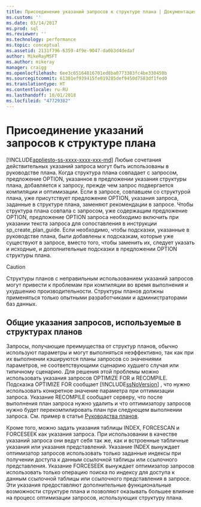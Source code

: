```yaml
---
title: Присоединение указаний запросов к структуре плана | Документация Майкрософт
ms.custom: ''
ms.date: 03/14/2017
ms.prod: sql
ms.reviewer: ''
ms.technology: performance
ms.topic: conceptual
ms.assetid: 2131f796-6359-4f9e-9047-da0b3d4dedaf
author: MikeRayMSFT
ms.author: mikeray
manager: craigg
ms.openlocfilehash: 6ee3c65164816701ed8ba0773383fc4be330450b
ms.sourcegitcommit: 61381ef939415fe019285def9450d7583df1fed0
ms.translationtype: HT
ms.contentlocale: ru-RU
ms.lasthandoff: 10/01/2018
ms.locfileid: "47729382"
---
```

# <a name="attach-query-hints-to-a-plan-guide"></a>Присоединение указаний запросов к структуре плана
[!INCLUDE[appliesto-ss-xxxx-xxxx-xxx-md](../../includes/appliesto-ss-xxxx-xxxx-xxx-md.md)]
  Любые сочетания действительных указаний запроса могут быть использованы в руководстве плана. Когда структура плана совпадает с запросом, предложение OPTION, указанное в предложении указания структуры плана, добавляется к запросу, прежде чем запрос подвергается компиляции и оптимизации. Если в запросе, совпавшем со структурой плана, уже присутствует предложение OPTION, указания запроса, заданные в структуре плана, заменяют рекомендации в запросе. Чтобы структура плана совпала с запросом, уже содержащим предложение OPTION, предложение OPTION запроса необходимо включить при указании текста запроса для сопоставления в инструкции sp_create_plan_guide. Если необходимо, чтобы подсказки, указанные в руководстве плана, были добавлены к подсказкам, которые уже существуют в запросе, вместо того, чтобы заменить их, следует указать и исходные, и дополнительные подсказки в предложении OPTION структуры плана.  
  
> [!CAUTION]  
>  Структуры планов с неправильным использованием указаний запросов могут привести к проблемам при компиляции во время выполнения и ухудшению производительности. Структуры планов должны применяться только опытными разработчиками и администраторами баз данных.  
  
## <a name="common-query-hints-used-in-plan-guides"></a>Общие указания запросов, используемые в структурах планов  
 Запросы, получающие преимущества от структур планов, обычно используют параметры и могут выполняться неэффективно, так как при их выполнении кэшируются планы запросов со значениями параметров, не соответствующими сценарию худшего случая или типичному сценарию. Для решения этой проблемы можно использовать указания запросов OPTIMIZE FOR и RECOMPILE. Подсказка OPTIMIZE FOR сообщает [!INCLUDE[ssNoVersion](../../includes/ssnoversion-md.md)] , что нужно использовать конкретное значение параметра при оптимизации запроса. Указание RECOMPILE сообщает серверу, что после выполнения план запроса нужно удалить и что оптимизатору запросов нужно будет перекомпилировать план при следующем выполнении запроса. См. пример в статье [Руководства планов](../../relational-databases/performance/plan-guides.md).  
  
 Кроме того, можно задать указания таблицы INDEX, FORCESCAN и FORCESEEK как указания запроса. При использовании в качестве указаний запроса они ведут себя так же, как и встроенные табличные указания или указания представлений. Указание INDEX вынуждает оптимизатор запросов использовать только заданные индексы при получении доступа к данным ссылочной таблицы или ссылочного представления. Указание FORCESEEK вынуждает оптимизатор запросов использовать только операцию поиска по индексу для доступа к данным ссылочной таблицы или ссылочного представления в запросе. Эти указания предоставляют дополнительные функциональные возможности структуре плана и позволяют оказывать большее влияние на процесс оптимизации запросов, использующих структуру плана.  
  
  
